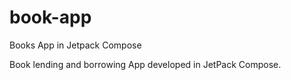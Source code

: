 # book-app
Books App in Jetpack Compose


Book lending and borrowing App developed in JetPack Compose.
